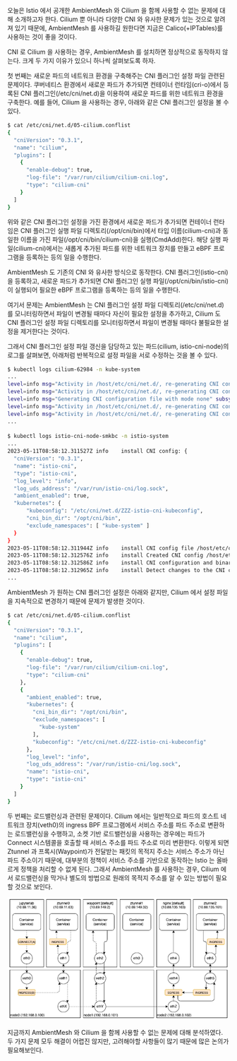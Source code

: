오늘은 Istio 에서 공개한 AmbientMesh 와 Cilium 을 함께 사용할 수 없는 문제에 대해 소개하고자 한다. Cilium 뿐 아니라 다양한 CNI 와 유사한 문제가 있는 것으로 알려져 있기 때문에, AmbientMesh 를 사용하길 원한다면 지금은 Calico(+IPTables)를 사용하는 것이 좋을 것이다.

CNI 로 Cilium 을 사용하는 경우, AmbientMesh 를 설치하면 정상적으로 동작하지 않는다. 크게 두 가지 이유가 있으니 하나씩 살펴보도록 하자.

첫 번째는 새로운 파드의 네트워크 환경을 구축해주는 CNI 플러그인 설정 파일 관련된 문제이다. 쿠버네티스 환경에서 새로운 파드가 추가되면 컨테이너 런타임(cri-o)에서 등록된 CNI 플러그인(/etc/cni/net.d)을 이용하여 새로운 파드를 위한 네트워크 환경을 구축한다. 예를 들어, Cilium 을 사용하는 경우, 아래와 같은 CNI 플러그인 설정을 볼 수 있다.

```bash
$ cat /etc/cni/net.d/05-cilium.conflist
{
  "cniVersion": "0.3.1",
  "name": "cilium",
  "plugins": [
    {
      "enable-debug": true,
      "log-file": "/var/run/cilium/cilium-cni.log",
      "type": "cilium-cni"
    }
  ]
}
```

위와 같은 CNI 플러그인 설정을 가진 환경에서 새로운 파드가 추가되면 컨테이너 런타임은 CNI 플러그인 실행 파일 디렉토리(/opt/cni/bin)에서 타입 이름(cilium-cni)과 동일한 이름을 가진 파일(/opt/cni/bin/cilium-cni)을 실행(CmdAdd)한다. 해당 실행 파일(cilium-cni)에서는 새롭게 추가된 파드를 위한 네트워크 장치를 만들고 eBPF 프로그램을 등록하는 등의 일을 수행한다.

AmbientMesh 도 기존의 CNI 와 유사한 방식으로 동작한다. CNI 플러그인(istio-cni)을 등록하고, 새로운 파드가 추가되면 CNI 플러그인 실행 파일(/opt/cni/bin/istio-cni)이 실행되어 필요한 eBPF 프로그램을 등록하는 등의 일을 수행한다.

여기서 문제는 AmbientMesh 는 CNI 플러그인 설정 파일 디렉토리(/etc/cni/net.d)를 모니터링하면서 파일이 변경될 때마다 자신이 필요한 설정을 추가하고, Cilium 도 CNI 플러그인 설정 파일 디렉토리를 모니터링하면서 파일이 변경될 때마다 불필요한 설정을 제거한다는 것이다.

그래서 CNI 플러그인 설정 파일 갱신을 담당하고 있는 파드(cilium, istio-cni-node)의 로그를 살펴보면, 아래처럼 반복적으로 설정 파일을 서로 수정하는 것을 볼 수 있다.

```bash
$ kubectl logs cilium-62984 -n kube-system
...
level=info msg="Activity in /host/etc/cni/net.d/, re-generating CNI configuration" subsys=cni-config
level=info msg="Activity in /host/etc/cni/net.d/, re-generating CNI configuration" subsys=cni-config
level=info msg="Generating CNI configuration file with mode none" subsys=cni-config
level=info msg="Activity in /host/etc/cni/net.d/, re-generating CNI configuration" subsys=cni-config
level=info msg="Activity in /host/etc/cni/net.d/, re-generating CNI configuration" subsys=cni-config
...

$ kubectl logs istio-cni-node-smkbc -n istio-system
...
2023-05-11T08:58:12.311527Z	info	install	CNI config: {
  "cniVersion": "0.3.1",
  "name": "istio-cni",
  "type": "istio-cni",
  "log_level": "info",
  "log_uds_address": "/var/run/istio-cni/log.sock",
  "ambient_enabled": true,
  "kubernetes": {
      "kubeconfig": "/etc/cni/net.d/ZZZ-istio-cni-kubeconfig",
      "cni_bin_dir": "/opt/cni/bin",
      "exclude_namespaces": [ "kube-system" ]
  }
}
2023-05-11T08:58:12.311944Z	info	install	CNI config file /host/etc/cni/net.d/05-cilium.conflist exists. Proceeding.
2023-05-11T08:58:12.312576Z	info	install	Created CNI config /host/etc/cni/net.d/05-cilium.conflist
2023-05-11T08:58:12.312586Z	info	install	CNI configuration and binaries reinstalled.
2023-05-11T08:58:12.312965Z	info	install	Detect changes to the CNI configuration and binaries, attempt reinstalling...
...
```

AmbientMesh 가 원하는 CNI 플러그인 설정은 아래와 같지만, Cilium 에서 설정 파일을 지속적으로 변경하기 때문에 문제가 발생한 것이다.

```bash
$ cat /etc/cni/net.d/05-cilium.conflist
{
  "cniVersion": "0.3.1",
  "name": "cilium",
  "plugins": [
    {
      "enable-debug": true,
      "log-file": "/var/run/cilium/cilium-cni.log",
      "type": "cilium-cni"
    },
    {
      "ambient_enabled": true,
      "kubernetes": {
        "cni_bin_dir": "/opt/cni/bin",
        "exclude_namespaces": [
          "kube-system"
        ],
        "kubeconfig": "/etc/cni/net.d/ZZZ-istio-cni-kubeconfig"
      },
      "log_level": "info",
      "log_uds_address": "/var/run/istio-cni/log.sock",
      "name": "istio-cni",
      "type": "istio-cni"
    }
  ]
}
```

두 번째는 로드밸런싱과 관련된 문제이다. Cilium 에서는 일반적으로 파드의 호스트 네트워크 장치(veth0)의 ingress BPF 프로그램에서 서비스 주소를 파드 주소로 변환하는 로드밸런싱을 수행하고, 소켓 기반 로드밸런싱을 사용하는 경우에는 파드가 Connect 시스템콜을 호출할 때 서비스 주소를 파드 주소로 미리 변환한다. 이렇게 되면 Ztunnel 과 프록시(Waypoint)가 전달받는 패킷의 목적지 주소는 서비스 주소가 아닌 파드 주소이기 때문에, 대부분의 정책이 서비스 주소를 기반으로 동작하는 Istio 는 올바르게 정책을 처리할 수 없게 된다. 그래서 AmbientMesh 를 사용하는 경우, Cilium 에서 로드밸런싱을 막거나 별도의 방법으로 원래의 목적지 주소를 알 수 있는 방법이 필요할 것으로 보인다.

![istio.ambientmesh.cilium](./istio-ambientmesh-cilium.png)

지금까지 AmbientMesh 와 Cilium 을 함께 사용할 수 없는 문제에 대해 분석하였다. 두 가지 문제 모두 해결이 어렵진 않지만, 고려해야할 사항들이 많기 때문에 많은 논의가 필요해보인다.
